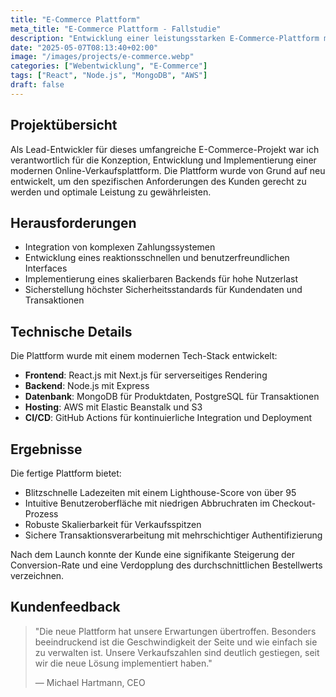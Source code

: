 ```yaml
---
title: "E-Commerce Plattform"
meta_title: "E-Commerce Plattform - Fallstudie"
description: "Entwicklung einer leistungsstarken E-Commerce-Plattform mit modernen Web-Technologien"
date: "2025-05-07T08:13:40+02:00"
image: "/images/projects/e-commerce.webp"
categories: ["Webentwicklung", "E-Commerce"]
tags: ["React", "Node.js", "MongoDB", "AWS"]
draft: false
---
```


## Projektübersicht

Als Lead-Entwickler für dieses umfangreiche E-Commerce-Projekt war ich verantwortlich für die Konzeption, Entwicklung und Implementierung einer modernen Online-Verkaufsplattform. Die Plattform wurde von Grund auf neu entwickelt, um den spezifischen Anforderungen des Kunden gerecht zu werden und optimale Leistung zu gewährleisten.

## Herausforderungen

- Integration von komplexen Zahlungssystemen
- Entwicklung eines reaktionsschnellen und benutzerfreundlichen Interfaces
- Implementierung eines skalierbaren Backends für hohe Nutzerlast
- Sicherstellung höchster Sicherheitsstandards für Kundendaten und Transaktionen

## Technische Details

Die Plattform wurde mit einem modernen Tech-Stack entwickelt:

- **Frontend**: React.js mit Next.js für serverseitiges Rendering
- **Backend**: Node.js mit Express
- **Datenbank**: MongoDB für Produktdaten, PostgreSQL für Transaktionen
- **Hosting**: AWS mit Elastic Beanstalk und S3
- **CI/CD**: GitHub Actions für kontinuierliche Integration und Deployment

## Ergebnisse

Die fertige Plattform bietet:

- Blitzschnelle Ladezeiten mit einem Lighthouse-Score von über 95
- Intuitive Benutzeroberfläche mit niedrigen Abbruchraten im Checkout-Prozess
- Robuste Skalierbarkeit für Verkaufsspitzen
- Sichere Transaktionsverarbeitung mit mehrschichtiger Authentifizierung

Nach dem Launch konnte der Kunde eine signifikante Steigerung der Conversion-Rate und eine Verdopplung des durchschnittlichen Bestellwerts verzeichnen.

## Kundenfeedback

> "Die neue Plattform hat unsere Erwartungen übertroffen. Besonders beeindruckend ist die Geschwindigkeit der Seite und wie einfach sie zu verwalten ist. Unsere Verkaufszahlen sind deutlich gestiegen, seit wir die neue Lösung implementiert haben."
>
> — Michael Hartmann, CEO
